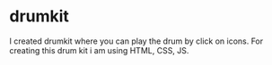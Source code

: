 # drumkit
I created drumkit where you can play the drum by click on icons.
For creating this drum kit i am using HTML, CSS, JS.
